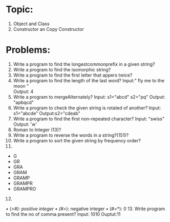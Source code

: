 # Topic:
1. Object and Class
2. Constructor an Copy Constructor

# Problems:
1. Write a program to find the longestcommonprefix in a given string?
2. Write a program to find the isomorphic string?
3. Write a program to find the first letter that appers twice?
4. Write a program to find the length of the last word? 
    Input:"   fly me   to   the moon  "  
    Output: 4
5. Write a program to mergeAlternately?
    Input: s1="abcd" s2="pq"
    Output: "apbqcd"
6. Write a program to check the given string is rotated of another?
    Input: s1="abcde"
    Output:s2="cdeab"
7. Write a program to find the first non-repeated character?
    Input: "swiss"
    Output: 'w'
8. Roman to Integer (13)?
9. Write a program to reverse the words in a string?(151)?
10. Write a program to sort the given string by frequency order?
11. 
 * G
 * GR
 * GRA
 * GRAM
 * GRAMP
 * GRAMPR
 * GRAMPRO
12. 
• (*>#): positive integer
• (#>*): negative integer
• (#=*): 0
13. Write program to find the no of comma present?
      Input: 1010
      Ouptut:11 
